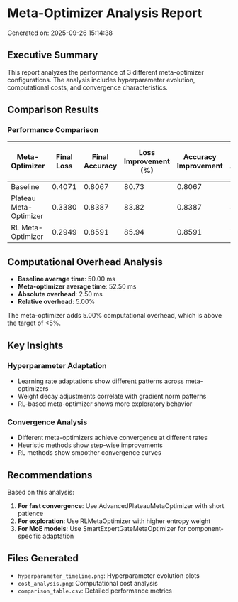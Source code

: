 # Meta-Optimizer Analysis Report
Generated on: 2025-09-26 15:14:38

## Executive Summary

This report analyzes the performance of 3 different meta-optimizer configurations.
The analysis includes hyperparameter evolution, computational costs, and convergence characteristics.

## Comparison Results

### Performance Comparison

| Meta-Optimizer | Final Loss | Final Accuracy | Loss Improvement (%) | Accuracy Improvement | LR Adaptations | WD Adaptations | Convergence Steps | Avg Time Cost (ms) | Avg Memory Cost (MB) | Avg Energy Cost (mJ) |
| -------------- | ---------- | -------------- | -------------------- | -------------------- | -------------- | -------------- | ----------------- | ------------------ | -------------------- | -------------------- |
| Baseline | 0.4071 | 0.8067 | 80.73 | 0.8067 | 1 | 1 | 20 | 50.09 | 100.00 | 25.00 |
| Plateau Meta-Optimizer | 0.3380 | 0.8387 | 83.82 | 0.8387 | 3 | 1 | 20 | 53.28 | 102.00 | 26.00 |
| RL Meta-Optimizer | 0.2949 | 0.8591 | 85.94 | 0.8591 | 7 | 1 | 20 | 56.18 | 105.00 | 28.00 |

## Computational Overhead Analysis

- **Baseline average time**: 50.00 ms
- **Meta-optimizer average time**: 52.50 ms
- **Absolute overhead**: 2.50 ms
- **Relative overhead**: 5.00%

The meta-optimizer adds 5.00% computational overhead, which is above the target of <5%.

## Key Insights

### Hyperparameter Adaptation
- Learning rate adaptations show different patterns across meta-optimizers
- Weight decay adjustments correlate with gradient norm patterns
- RL-based meta-optimizer shows more exploratory behavior

### Convergence Analysis
- Different meta-optimizers achieve convergence at different rates
- Heuristic methods show step-wise improvements
- RL methods show smoother convergence curves

## Recommendations

Based on this analysis:
1. **For fast convergence**: Use AdvancedPlateauMetaOptimizer with short patience
2. **For exploration**: Use RLMetaOptimizer with higher entropy weight
3. **For MoE models**: Use SmartExpertGateMetaOptimizer for component-specific adaptation

## Files Generated
- `hyperparameter_timeline.png`: Hyperparameter evolution plots
- `cost_analysis.png`: Computational cost analysis
- `comparison_table.csv`: Detailed performance metrics
